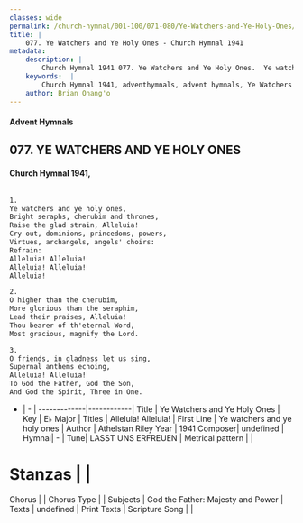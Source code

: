 ```yaml
---
classes: wide
permalink: /church-hymnal/001-100/071-080/Ye-Watchers-and-Ye-Holy-Ones/
title: |
    077. Ye Watchers and Ye Holy Ones - Church Hymnal 1941
metadata:
    description: |
        Church Hymnal 1941 077. Ye Watchers and Ye Holy Ones.  Ye watchers and ye holy ones, Bright seraphs, cherubim and thrones, Raise the glad strain, Alleluia! Cry out, dominions, princedoms, powers, Virtues, archangels, angels' choirs: 
    keywords:  |
        Church Hymnal 1941, adventhymnals, advent hymnals, Ye Watchers and Ye Holy Ones, Ye watchers and ye holy ones. Alleluia! Alleluia!
    author: Brian Onang'o
---
```


#### Advent Hymnals
## 077. YE WATCHERS AND YE HOLY ONES
####  Church Hymnal 1941,

```txt

1.
Ye watchers and ye holy ones,
Bright seraphs, cherubim and thrones,
Raise the glad strain, Alleluia!
Cry out, dominions, princedoms, powers,
Virtues, archangels, angels' choirs:
Refrain:
Alleluia! Alleluia!
Alleluia! Alleluia!
Alleluia!

2.
O higher than the cherubim,
More glorious than the seraphim,
Lead their praises, Alleluia!
Thou bearer of th'eternal Word,
Most gracious, magnify the Lord.

3.
O friends, in gladness let us sing,
Supernal anthems echoing,
Alleluia! Alleluia!
To God the Father, God the Son,
And God the Spirit, Three in One.


```

- |   -  |
-------------|------------|
Title | Ye Watchers and Ye Holy Ones |
Key | E♭ Major |
Titles | Alleluia! Alleluia! |
First Line | Ye watchers and ye holy ones |
Author | Athelstan Riley
Year | 1941
Composer| undefined |
Hymnal|  - |
Tune| LASST UNS ERFREUEN |
Metrical pattern | |
# Stanzas |  |
Chorus |  |
Chorus Type |  |
Subjects | God the Father: Majesty and Power |
Texts | undefined |
Print Texts | 
Scripture Song |  |
    
